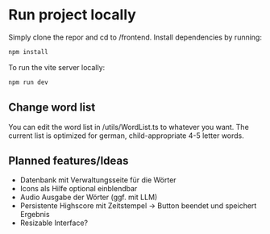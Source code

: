 # Run project locally

Simply clone the repor and cd to /frontend.
Install dependencies by running:

```bash
npm install
```

To run the vite server locally:

```bash
npm run dev
```

## Change word list

You can edit the word list in /utils/WordList.ts to whatever you want.
The current list is optimized for german, child-appropriate 4-5 letter words.

## Planned features/Ideas

- Datenbank mit Verwaltungsseite für die Wörter
- Icons als Hilfe optional einblendbar
- Audio Ausgabe der Wörter (ggf. mit LLM)
- Persistente Highscore mit Zeitstempel -> Button beendet und speichert Ergebnis
- Resizable Interface?
